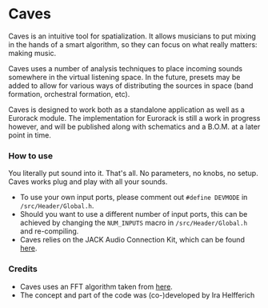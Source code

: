 # Caves
Caves is an intuitive tool for spatialization. It allows musicians to put mixing in the hands of a smart algorithm, so they can focus on what really matters: making music.

Caves uses a number of analysis techniques to place incoming sounds somewhere in the virtual listening space. In the future, presets may be added to allow for various ways of distributing the sources in space (band formation, orchestral formation, etc).

Caves is designed to work both as a standalone application as well as a Eurorack module. The implementation for Eurorack is still a work in progress however, and will be published along with schematics and a B.O.M. at a later point in time.

### How to use
You literally put sound into it. That's all. No parameters, no knobs, no setup. Caves works plug and play with all your sounds.

- To use your own input ports, please comment out `#define DEVMODE` in `/src/Header/Global.h`.
- Should you want to use a different number of input ports, this can be achieved by changing the `NUM_INPUTS` macro in `/src/Header/Global.h` and re-compiling.
- Caves relies on the JACK Audio Connection Kit, which can be found [here](https://jackaudio.org).

### Credits
- Caves uses an FFT algorithm taken from [here](https://rosettacode.org/wiki/Fast_Fourier_transform#C.2B.2B).
- The concept and part of the code was (co-)developed by Ira Helfferich